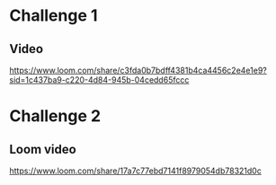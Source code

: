 # Challenge 1

## Video

<https://www.loom.com/share/c3fda0b7bdff4381b4ca4456c2e4e1e9?sid=1c437ba9-c220-4d84-945b-04cedd65fccc>

# Challenge 2

## Loom video

<https://www.loom.com/share/17a7c77ebd7141f8979054db78321d0c>
